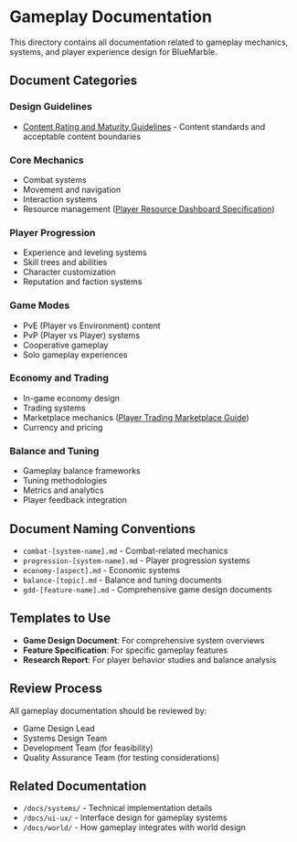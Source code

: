 # Gameplay Documentation

This directory contains all documentation related to gameplay mechanics, systems, and player experience design for BlueMarble.

## Document Categories

### Design Guidelines

- [Content Rating and Maturity Guidelines](content-rating-guidelines.md) - Content standards and acceptable content boundaries

### Core Mechanics

- Combat systems
- Movement and navigation
- Interaction systems
- Resource management ([Player Resource Dashboard Specification](spec-player-resource-dashboard.md))

### Player Progression

- Experience and leveling systems
- Skill trees and abilities
- Character customization
- Reputation and faction systems

### Game Modes

- PvE (Player vs Environment) content
- PvP (Player vs Player) systems
- Cooperative gameplay
- Solo gameplay experiences

### Economy and Trading

- In-game economy design
- Trading systems
- Marketplace mechanics ([Player Trading Marketplace Guide](marketplace-usage-guide.md))
- Currency and pricing

### Balance and Tuning

- Gameplay balance frameworks
- Tuning methodologies
- Metrics and analytics
- Player feedback integration

## Document Naming Conventions

- `combat-[system-name].md` - Combat-related mechanics
- `progression-[system-name].md` - Player progression systems
- `economy-[aspect].md` - Economic systems
- `balance-[topic].md` - Balance and tuning documents
- `gdd-[feature-name].md` - Comprehensive game design documents

## Templates to Use

- **Game Design Document**: For comprehensive system overviews
- **Feature Specification**: For specific gameplay features
- **Research Report**: For player behavior studies and balance analysis

## Review Process

All gameplay documentation should be reviewed by:

- Game Design Lead
- Systems Design Team
- Development Team (for feasibility)
- Quality Assurance Team (for testing considerations)

## Related Documentation

- `/docs/systems/` - Technical implementation details
- `/docs/ui-ux/` - Interface design for gameplay systems
- `/docs/world/` - How gameplay integrates with world design
